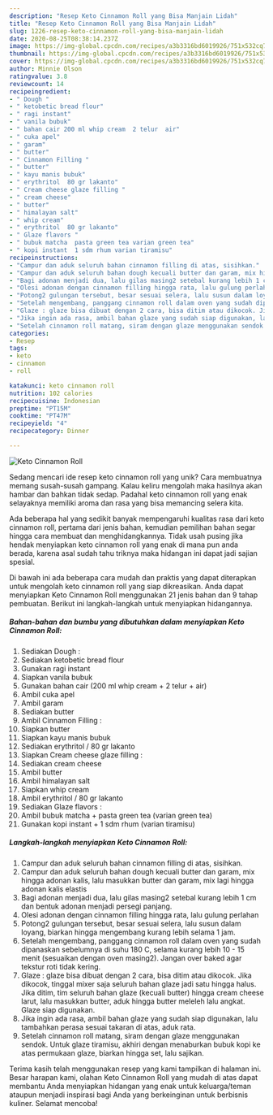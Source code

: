 ```yaml
---
description: "Resep Keto Cinnamon Roll yang Bisa Manjain Lidah"
title: "Resep Keto Cinnamon Roll yang Bisa Manjain Lidah"
slug: 1226-resep-keto-cinnamon-roll-yang-bisa-manjain-lidah
date: 2020-08-25T08:38:14.237Z
image: https://img-global.cpcdn.com/recipes/a3b3316bd6019926/751x532cq70/keto-cinnamon-roll-foto-resep-utama.jpg
thumbnail: https://img-global.cpcdn.com/recipes/a3b3316bd6019926/751x532cq70/keto-cinnamon-roll-foto-resep-utama.jpg
cover: https://img-global.cpcdn.com/recipes/a3b3316bd6019926/751x532cq70/keto-cinnamon-roll-foto-resep-utama.jpg
author: Minnie Olson
ratingvalue: 3.8
reviewcount: 14
recipeingredient:
- " Dough "
- " ketobetic bread flour"
- " ragi instant"
- " vanila bubuk"
- " bahan cair 200 ml whip cream  2 telur  air"
- " cuka apel"
- " garam"
- " butter"
- " Cinnamon Filling "
- " butter"
- " kayu manis bubuk"
- " erythritol  80 gr lakanto"
- " Cream cheese glaze filling "
- " cream cheese"
- " butter"
- " himalayan salt"
- " whip cream"
- " erythritol  80 gr lakanto"
- " Glaze flavors "
- " bubuk matcha  pasta green tea varian green tea"
- " kopi instant  1 sdm rhum varian tiramisu"
recipeinstructions:
- "Campur dan aduk seluruh bahan cinnamon filling di atas, sisihkan."
- "Campur dan aduk seluruh bahan dough kecuali butter dan garam, mix hingga adonan kalis, lalu masukkan butter dan garam, mix lagi hingga adonan kalis elastis"
- "Bagi adonan menjadi dua, lalu gilas masing2 setebal kurang lebih 1 cm dan bentuk adonan menjadi persegi panjang."
- "Olesi adonan dengan cinnamon filling hingga rata, lalu gulung perlahan"
- "Potong2 gulungan tersebut, besar sesuai selera, lalu susun dalam loyang, biarkan hingga mengembang kurang lebih selama 1 jam."
- "Setelah mengembang, panggang cinnamon roll dalam oven yang sudah dipanaskan sebelumnya di suhu 180 C, selama kurang lebih 10 - 15 menit (sesuaikan dengan oven masing2). Jangan over baked agar tekstur roti tidak kering."
- "Glaze : glaze bisa dibuat dengan 2 cara, bisa ditim atau dikocok. Jika dikocok, tinggal mixer saja seluruh bahan glaze jadi satu hingga halus. Jika ditim, tim seluruh bahan glaze (kecuali butter) hingga cream cheese larut, lalu masukkan butter, aduk hingga butter meleleh lalu angkat. Glaze siap digunakan."
- "Jika ingin ada rasa, ambil bahan glaze yang sudah siap digunakan, lalu tambahkan perasa sesuai takaran di atas, aduk rata."
- "Setelah cinnamon roll matang, siram dengan glaze menggunakan sendok. Untuk glaze tiramisu, akhiri dengan menaburkan bubuk kopi ke atas permukaan glaze, biarkan hingga set, lalu sajikan."
categories:
- Resep
tags:
- keto
- cinnamon
- roll

katakunci: keto cinnamon roll 
nutrition: 102 calories
recipecuisine: Indonesian
preptime: "PT15M"
cooktime: "PT47M"
recipeyield: "4"
recipecategory: Dinner

---
```



![Keto Cinnamon Roll](https://img-global.cpcdn.com/recipes/a3b3316bd6019926/751x532cq70/keto-cinnamon-roll-foto-resep-utama.jpg)

Sedang mencari ide resep keto cinnamon roll yang unik? Cara membuatnya memang susah-susah gampang. Kalau keliru mengolah maka hasilnya akan hambar dan bahkan tidak sedap. Padahal keto cinnamon roll yang enak selayaknya memiliki aroma dan rasa yang bisa memancing selera kita.



Ada beberapa hal yang sedikit banyak mempengaruhi kualitas rasa dari keto cinnamon roll, pertama dari jenis bahan, kemudian pemilihan bahan segar hingga cara membuat dan menghidangkannya. Tidak usah pusing jika hendak menyiapkan keto cinnamon roll yang enak di mana pun anda berada, karena asal sudah tahu triknya maka hidangan ini dapat jadi sajian spesial.


Di bawah ini ada beberapa cara mudah dan praktis yang dapat diterapkan untuk mengolah keto cinnamon roll yang siap dikreasikan. Anda dapat menyiapkan Keto Cinnamon Roll menggunakan 21 jenis bahan dan 9 tahap pembuatan. Berikut ini langkah-langkah untuk menyiapkan hidangannya.

<!--inarticleads1-->

##### Bahan-bahan dan bumbu yang dibutuhkan dalam menyiapkan Keto Cinnamon Roll:

1. Sediakan  Dough :
1. Sediakan  ketobetic bread flour
1. Gunakan  ragi instant
1. Siapkan  vanila bubuk
1. Gunakan  bahan cair (200 ml whip cream + 2 telur + air)
1. Ambil  cuka apel
1. Ambil  garam
1. Sediakan  butter
1. Ambil  Cinnamon Filling :
1. Siapkan  butter
1. Siapkan  kayu manis bubuk
1. Sediakan  erythritol / 80 gr lakanto
1. Siapkan  Cream cheese glaze filling :
1. Sediakan  cream cheese
1. Ambil  butter
1. Ambil  himalayan salt
1. Siapkan  whip cream
1. Ambil  erythritol / 80 gr lakanto
1. Sediakan  Glaze flavors :
1. Ambil  bubuk matcha + pasta green tea (varian green tea)
1. Gunakan  kopi instant + 1 sdm rhum (varian tiramisu)




<!--inarticleads2-->

##### Langkah-langkah menyiapkan Keto Cinnamon Roll:

1. Campur dan aduk seluruh bahan cinnamon filling di atas, sisihkan.
1. Campur dan aduk seluruh bahan dough kecuali butter dan garam, mix hingga adonan kalis, lalu masukkan butter dan garam, mix lagi hingga adonan kalis elastis
1. Bagi adonan menjadi dua, lalu gilas masing2 setebal kurang lebih 1 cm dan bentuk adonan menjadi persegi panjang.
1. Olesi adonan dengan cinnamon filling hingga rata, lalu gulung perlahan
1. Potong2 gulungan tersebut, besar sesuai selera, lalu susun dalam loyang, biarkan hingga mengembang kurang lebih selama 1 jam.
1. Setelah mengembang, panggang cinnamon roll dalam oven yang sudah dipanaskan sebelumnya di suhu 180 C, selama kurang lebih 10 - 15 menit (sesuaikan dengan oven masing2). Jangan over baked agar tekstur roti tidak kering.
1. Glaze : glaze bisa dibuat dengan 2 cara, bisa ditim atau dikocok. Jika dikocok, tinggal mixer saja seluruh bahan glaze jadi satu hingga halus. Jika ditim, tim seluruh bahan glaze (kecuali butter) hingga cream cheese larut, lalu masukkan butter, aduk hingga butter meleleh lalu angkat. Glaze siap digunakan.
1. Jika ingin ada rasa, ambil bahan glaze yang sudah siap digunakan, lalu tambahkan perasa sesuai takaran di atas, aduk rata.
1. Setelah cinnamon roll matang, siram dengan glaze menggunakan sendok. Untuk glaze tiramisu, akhiri dengan menaburkan bubuk kopi ke atas permukaan glaze, biarkan hingga set, lalu sajikan.




Terima kasih telah menggunakan resep yang kami tampilkan di halaman ini. Besar harapan kami, olahan Keto Cinnamon Roll yang mudah di atas dapat membantu Anda menyiapkan hidangan yang enak untuk keluarga/teman ataupun menjadi inspirasi bagi Anda yang berkeinginan untuk berbisnis kuliner. Selamat mencoba!
